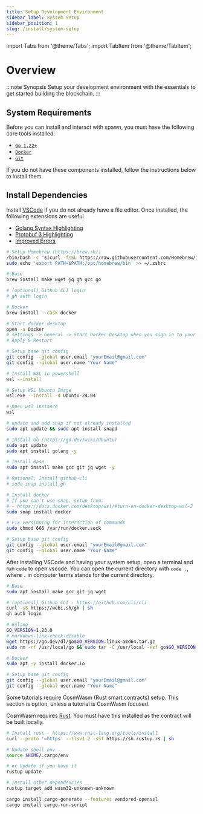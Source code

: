```yaml
---
title: Setup Development Environment
sidebar_label: System Setup
sidebar_position: 1
slug: /install/system-setup
---
```


import Tabs from '@theme/Tabs';
import TabItem from '@theme/TabItem';

# Overview

:::note Synopsis
Setup your development environment with the essentials to get started building the blockchain.
:::


## System Requirements

Before you can install and interact with spawn, you must have the following core tools installed:
* [`Go 1.22+`](https://go.dev/doc/install)
* [`Docker`](https://docs.docker.com/get-docker/)
* [`Git`](https://git-scm.com/)

If you do not have these components installed, follow the instructions below to install them.

## Install Dependencies

Install [VSCode](https://code.visualstudio.com/download) if you do not already have a file editor. Once installed, the following extensions are useful
- [Golang Syntax Highlighting](https://marketplace.visualstudio.com/items?itemName=golang.Go)
- [Protobuf 3 Highlighting](https://marketplace.visualstudio.com/items?itemName=zxh404.vscode-proto3)
- [Improved Errors](https://marketplace.visualstudio.com/items?itemName=usernamehw.errorlens)

<Tabs defaultValue="macos">
  <TabItem value="macos" label="MacOS">

  ```bash
  # Setup Homebrew (https://brew.sh/)
  /bin/bash -c "$(curl -fsSL https://raw.githubusercontent.com/Homebrew/install/HEAD/install.sh)"
  sudo echo 'export PATH=$PATH:/opt/homebrew/bin' >> ~/.zshrc

  # Base
  brew install make wget jq gh gcc go

  # (optional) Github CLI login
  # gh auth login

  # Docker
  brew install --cask docker

  # Start docker desktop
  open -a Docker
  # settings -> General -> Start Docker Desktop when you sign in to your computer
  # Apply & Restart

  # Setup base git config
  git config --global user.email "yourEmail@gmail.com"
  git config --global user.name "Your Name"
  ```
  </TabItem>

  <TabItem value="windows" label="Windows (WSL)" default>

  ```bash
  # Install WSL in powershell
  wsl --install

  # Setup WSL Ubuntu Image
  wsl.exe --install -d Ubuntu-24.04

  # Open wsl instance
  wsl

  # update and add snap if not already installed
  sudo apt update && sudo apt install snapd

  # Install Go (https://go.dev/wiki/Ubuntu)
  sudo apt update
  sudo apt install golang -y

  # Install Base
  sudo apt install make gcc git jq wget -y

  # Optional: Install github-cli
  # sudo snap install gh

  # Install docker
  # If you can't use snap, setup from:
  # - https://docs.docker.com/desktop/wsl/#turn-on-docker-desktop-wsl-2
  sudo snap install docker

  # Fix versioning for interaction of commands
  sudo chmod 666 /var/run/docker.sock

  # Setup base git config
  git config --global user.email "yourEmail@gmail.com"
  git config --global user.name "Your Name"
  ```

  After installing VSCode and having your system setup, open a terminal and run `code` to open vscode. You can open the current directory with `code .`, where `.` in computer terms stands for the current directory.

  </TabItem>

  <TabItem value="ubuntu-linux" label="Linux (Ubuntu)">

  ```bash
  # Base
  sudo apt install make gcc git jq wget

  # (optional) Github CLI - https://github.com/cli/cli
  curl -sS https://webi.sh/gh | sh
  gh auth login

  # Golang
  GO_VERSION=1.23.0
  # markdown-link-check-disable
  wget https://go.dev/dl/go$GO_VERSION.linux-amd64.tar.gz
  sudo rm -rf /usr/local/go && sudo tar -C /usr/local -xzf go$GO_VERSION.linux-amd64.tar.gz

  # Docker
  sudo apt -y install docker.io

  # Setup base git config
  git config --global user.email "yourEmail@gmail.com"
  git config --global user.name "Your Name"
  ```
  </TabItem>

  <TabItem value="cosmwasm-rust" label="CosmWasm (Rust)">
  Some tutorials require CosmWasm (Rust smart contracts) setup. This section is option, unless a tutorial is CosmWasm focused.

  CosmWasm requires [Rust](https://www.rust-lang.org/). You must have this installed as the contract will be built locally.
  ```bash
  # Install rust - https://www.rust-lang.org/tools/install
  curl --proto '=https' --tlsv1.2 -sSf https://sh.rustup.rs | sh

  # Update shell env
  source $HOME/.cargo/env

  # or Update if you have it
  rustup update

  # Install other dependencies
  rustup target add wasm32-unknown-unknown

  cargo install cargo-generate --features vendored-openssl
  cargo install cargo-run-script
  ```
  </TabItem>
</Tabs>
